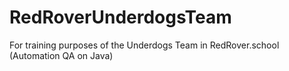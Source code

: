 # RedRoverUnderdogsTeam
For training purposes of the Underdogs Team in RedRover.school (Automation QA on Java)
